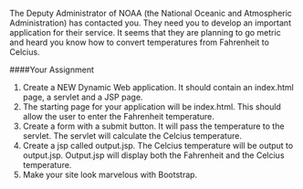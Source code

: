 <!--djw: done -->

The Deputy Administrator of NOAA (the National Oceanic and Atmospheric Administration) has contacted you. They need you to develop an important application for their service. It seems that they are planning to go metric and heard you know how to convert temperatures from Fahrenheit to Celcius.

####Your Assignment
1. Create a NEW Dynamic Web application. It should contain an index.html page, a servlet and a JSP page. 
1. The starting page for your application will be index.html. This should allow the user to enter the Fahrenheit temperature. 
1. Create a form with a submit button. It will pass the temperature to the servlet. The servlet will calculate the Celcius temperature. 
1. Create a jsp called output.jsp. The Celcius temperature will be output to output.jsp. Output.jsp will display both the Fahrenheit and the Celcius temperature.
1. Make your site look marvelous with Bootstrap.

